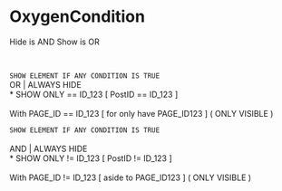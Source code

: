 # OxygenCondition
Hide is AND Show is OR

<br />

``` SHOW ELEMENT IF ANY CONDITION IS TRUE ``` 
<br /> OR | ALWAYS HIDE
<br /> * SHOW ONLY == ID_123 [ PostID == ID_123 ]
<br />
<br /> With PAGE_ID == ID_123 [ for only have PAGE_ID123 ] ( ONLY VISIBLE )
<br />

 ``` SHOW ELEMENT IF ANY CONDITION IS TRUE ```  
<br /> AND | ALWAYS HIDE
<br /> * SHOW ONLY != ID_123 [ PostID != ID_123 ]
<br />
<br /> With PAGE_ID != ID_123 [ aside to PAGE_ID123 ] ( ONLY VISIBLE )
